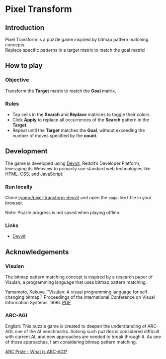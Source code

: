# Pixel Transform

## Introduction

Pixel Transform is a puzzle game inspired by bitmap pattern matching concepts.\
Replace specific patterns in a target matrix to match the goal matrix!


## How to play

### Objective

Transform the **Target** matrix to match the **Goal** matrix.

### Rules

* Tap cells in the **Search** and **Replace** matrices to toggle their colors.
* Click **Apply** to replace all occurrences of the **Search** pattern in the **Target**.
* Repeat until the **Target** matches the **Goal**, without exceeding the number of moves specified by the **count**.


## Development

The game is developed using [Devvit](https://www.reddit.com/devvit/), Reddit’s Developer Platform, leveraging its Webview to primarily use standard web technologies like HTML, CSS, and JavaScript.

### Run locally

Clone [ryomo/pixel-transform-devvit](https://github.com/ryomo/pixel-transform-devvit) and open the `page.html` file in your browser.

Note: Puzzle progress is not saved when playing offline.


### Links

* [Devvit](https://www.reddit.com/devvit/)


## Acknowledgements

### Visulan

The bitmap pattern matching concept is inspired by a research paper of Visulan, a programming language that uses bitmap pattern matching.

Yamamoto, Kakuya. "Visulan: A visual programming language for self-changing bitmap." Proceedings of the International Conference on Visual Information Systems, 1996. [PDF](https://citeseerx.ist.psu.edu/document?repid=rep1&type=pdf&doi=d5335d621c7512a6dd8bfd01495b056675b1bf23)

### ARC-AGI

English: This puzzle game is created to deepen the understanding of ARC-AGI, one of the AI benchmarks. Solving such puzzles is considered difficult with current AI, and new approaches are needed to break through it. As one of those approaches, I am considering bitmap pattern matching.

[ARC Prize - What is ARC-AGI?](https://arcprize.org/arc)
